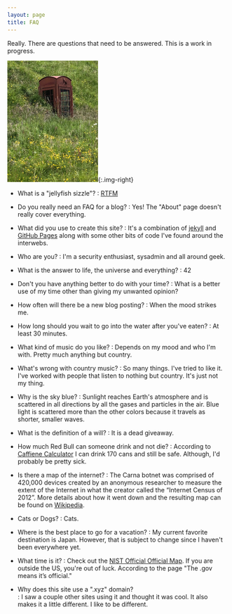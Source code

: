```yaml
---
layout: page
title: FAQ
---
```


Really.  There are questions that need to be answered.  This is a work in
progress.

![](/assets/img/phonebooth.jpg){:.img-right}

* What is a "jellyfish sizzle"?
: [RTFM](/README.md)

* Do you really need an FAQ for a blog?
: Yes!  The "About" page doesn't really cover everything.

* What did you use to create this site?
: It's a combination of [jekyll](https://jekyllrb.com/) and [GitHub Pages](https://guides.github.com/features/pages/) along with some other bits of code I've found around the interwebs.

* Who are you?
: I'm a security enthusiast, sysadmin and all around geek.

* What is the answer to life, the universe and everything?
: 42

* Don't you have anything better to do with your time?
: What is a better use of my time other than giving my unwanted opinion?

* How often will there be a new blog posting?
: When the mood strikes me.

* How long should you wait to go into the water after you've eaten?
: At least 30 minutes.

* What kind of music do you like?
: Depends on my mood and who I'm with.  Pretty much anything but country.

* What's wrong with country music?
: So many things.  I've tried to like it.  I've worked with people that
listen to nothing but country.  It's just not my thing.

* Why is the sky blue?
: Sunlight reaches Earth's atmosphere and is scattered in all directions
by all the gases and particles in the air. Blue light is scattered more
than the other colors because it travels as shorter, smaller waves.

* What is the definition of a will?
: It is a dead giveaway.

* How much Red Bull can someone drink and not die?
: According to [Caffiene Calculator](https://www.caffeineinformer.com/death-by-caffeine) I can drink 170 cans and still be safe.  Although, I'd probably be pretty sick.

* Is there a map of the internet?
: The Carna botnet was comprised of 420,000 devices created by an anonymous researcher to measure the extent of the Internet in what the creator called the “Internet Census of 2012”.  More details about how it went down and the resulting map can be found on [Wikipedia](https://en.wikipedia.org/wiki/Carna_botnet).

* Cats or Dogs?
: Cats.

* Where is the best place to go for a vacation?
: My current favorite destination is Japan.  However, that is subject to change since I haven't been everywhere yet.

* What time is it?
: Check out the [NIST Official Official Map](https://www.time.gov/).  If you are outside the US, you're out of luck.  According to the page "The .gov means it’s official."

* Why does this site use a ".xyz" domain?  
: I saw a couple other sites using it and thought it was cool.  It also makes it a little different.  I like to be different.
